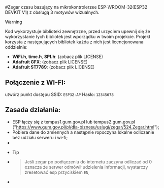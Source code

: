 #Zegar czasu bazujący na mikrokontrolerzee ESP-WROOM-32(ESP32 DEVKIT V1) z obsługą 3 motywów wizualnych.

> [!WARNING]
> Kod wykorzystuje biblioteki zewnętrzne, przed urzyciem upewnij się że wykorzystanie tych bibliotek jest wporządku w twoim projekcie.
> Projekt korzysta z następujących bibliotek każda z nich jest licencjonowana oddzielnie:
> - **WiFi.h**, **time.h**, **SPI.h**: (zobacz plik LICENSE)
> - **Adafruit GFX**: (zobacz plik LICENSE)
> - **Adafruit ST7789**: (zobacz plik LICENSE)

## Połączenie z WI-FI:
utwórz punkt dostępu SSID: `ESP32-AP` Hasło: `12345678` 

## Zasada działania:
- ESP łączy się z tempus1.gum.gov.pl lub tempus2.gum.gov.pl ("https://www.gum.gov.pl/pl/dla-biznesu/uslugi/zegar/524,Zegar.html");
- Pobiera dane do zmiennych a następnie ropoczyna lokalne odliczanie bez udziału serweru i wi-fi;
- 
- > [!TIP]
- > Jeśli zegar po podłączeniu do internetu zaczyna odliczać od 0 oznacza że serwer odmówił udzielenia informacji, wystarczy zresetować esp przyciskiem `EN`;
-
